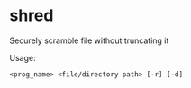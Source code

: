 # shred
Securely scramble file without truncating it

Usage:
```
<prog_name> <file/directory path> [-r] [-d]
```
